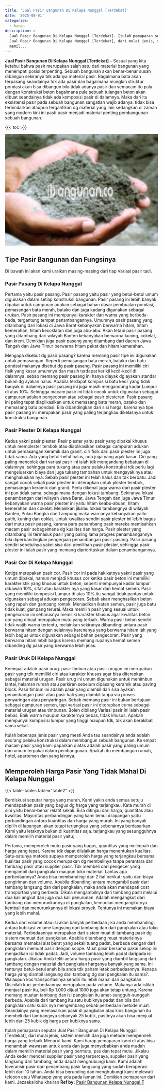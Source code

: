 ```yaml
---
title: 'Jual Pasir Bangunan Di Kelapa Nunggal [Terdekat]'
date: '2025-08-01'
categories:
  - harga
description: >-
  Jual Pasir Bangunan Di Kelapa Nunggal [Terdekat]. Itulah pemaparan seputar
  Jual Pasir Bangunan Di Kelapa Nunggal [Terdekat], dari mulai jenis, sistem
  memil...
---
```


**Jual Pasir Bangunan Di Kelapa Nunggal \[Terdekat\]** – Sesuai yang kita ketahui bahwa pasir merupakan salah satu dari material bangunan yang menempati posisi terpenting. Sebuah bangunan akan benar-benar susah dibangun sekiranya tdk adanya material pasir. Bagaimana bata akan terpasang seandainya tdk ada pasir dan bagaimana mungkin struktur pondasi akan bisa dibangun bila tidak adanya pasir dan semacam itu pula dengan konstruksi beton bagaimana pula sebuah tulangan beton akan dibuat seandainya tidak ada komposisi pasir di dalamnya. Maka dari itu eksistensi pasir pada sebuah bangunan sangatlah wajib adanya. tidak bisa terhindarkan ataupun tergantikan dg material yang lain sedangkan di zaman yang modern kini ini pasti pasir menjadi material penting pembangunan sebuah bangunan.

{{< toc >}}

![Jual Pasir Bangunan Di Kelapa Nunggal [Terdekat]](/images/jual-pasir-bangunan-49.png)

## Tipe Pasir Bangunan dan Fungsinya

Di bawah ini akan kami uraikan masing-masing dari tiap Variasi pasir tadi.

### Pasir Pasang Di Kelapa Nunggal

Pertama yaitu pasir pasang. Pasir pasang yaitu pasir yang betul-betul umum digunakan dalam setiap konstruksi bangunan. Pasir pasang ini lebih banyak dipakai untuk campuran adukan sebagai bahan dasar pembuatan pondasi, pemasangan bata merah, batako dan juga kadang digunakan sebagai urukan. Pasir pasang ini mempunyai karakter dan warna yang berbeda-beda, tergantung tempat penambangannya. Umumnya pasir pasang yang ditambang dari lokasi di Jawa Barat kebanyakan berwarna hitam, hitam kemerahan, hitam kecoklatan dan juga abu-abu. Akan tetapi pasir pasang yang ditambang dari wilayah Banten kebanyakan berwarna kuning, cokelat, dan krem. Demikian juga pasir pasang yang ditambang dari daerah Jawa Tengah dan Jawa Timur berwarna hitam pekat dan hitam kemerahan.

Mengapa disebut dg pasir pasang? karena memang pasir tipe ini digunakan untuk pemasangan. Seperti pemasangan bata merah, batako dan batu pondasi makanya disebut dg pasir pasang. Pasir pasang ini memiliki ciri fisik yang kasar umumnya dan masih terdapat kerikil kecil-kecil di dalamnya, sebab memang pasir pasang ini hanya diayak dg ayakan standar bukan dg ayakan halus. Apabila terdapat komposisi batu kecil yang tidak banyak di dalamnya pasir pasang ini juga masih mengandung kadar Lumpur di atas 10%. Sehingga macam pasir ini tidak cocok untuk digunakan sebagai campuran adukan pengecoran atau sebagai pasir plesteran. Pasir pasang ini paling tepat diaplikasikan untuk memasang bata merah, batako dan memasang batu pondasi. Bila dibandingkan dari sisi harga, karenanya tipe pasir pasang ini merupakan pasir yang paling terjangkau dikelasnya untuk konstruksi bangunan.

### Pasir Plester Di Kelapa Nunggal

Kedua yakni pasir plester. Pasir plester yaitu pasir yang dipakai khusus untuk memplester tembok atau diaplikasikan sebagai campuran adukan untuk pemasangan keramik dan granit. ciri fisik dari pasir plester ini juga tidak sama. Ada yang betul-betul halus, ada juga yang agak kasar. Ciri yang paling mencolok dari variasi pasir ini ialah tdk mengandung bebatuan di dalamnya, sehingga para tukang atau para pelaku konstruksi tdk perlu lagi mengeluarkan biaya dan juga tukang tambahan untuk mengayak nya atau menghaluskan nya. Sebab pasir plester ini telah halus dan tdk berbatu. Jadi sangat cocok sekali pasir plester ini diterapkan untuk plester tembok, pemasangan keramik dan granit. Perlu dikenal juga warna dari pasir plester ini pun tidak sama, sebagaimana dengan lokasi tambang. Sekiranya lokasi penambangan dari wilayah Jawa Barat, Jawa Tengah dan juga Jawa Timur kebanyakan warna pasir plester ini yaitu hitam keabu-abuan, hitam kemerahan dan cokelat. Melainkan jikalau lokasi tambangnya di wilayah Banten, Pulau Bangka dan Lampung maka warnanya kebanyakan yaitu putih, kuning dan coklat. Untuk kwalitas sendiri pasir plester ini lebih bagus dari mutu pasir pasang, karena para penambang pasir mereka memisahkan macam pasir sebagaimana dg kualitas dan harga. Pasir plester yang ditambang ini termasuk pasir yang paling lama progres penambangannya bila diperbandingkan pengerjaan penambangan pasir pasang. Pasir pasang sendiri sebetulnya yakni sisa dari pemilihan pasir plester, sehingga pasir plester ini ialah pasir yang memang diprioritaskan dalam penambangannya.

### Pasir Cor Di Kelapa Nunggal

Ketiga merupakan pasir cor. Pasir cor ini pada hakikatnya yakni pasir yang umum dipakai, namun menjadi khusus cor ketika pasir beton ini memiliki karakteristik yang khusus untuk beton; seperti mempunyai kadar lumpur dibawah 10%, sifat atau karakter nya yang kasar dan hemat semen. Pasir yang memiliki komposisi Lumpur di atas 10% itu sangat tidak pantas untuk digunakan sebagai adukan pengecoran. Sebab akan menghasilkan beton yang rapuh dan gampang rontok. Menjadikan ikatan semen, pasir juga batu tidak kuat, gampang terurai. Maka memilih pasir yang sesuai untuk pengecoran ini seharusnya memiliki karakter khusus agar kwalitas beton cor yang dibuat merupakan mutu yang terbaik. Warna pasir beton sendiri tidak wajib warna tertentu, melainkan sekiranya dibandingi antara pasir berwarna hitam dengan selainnya karenanya yang berwarna hitam lah yang lebih bagus untuk digunakan sebagai bahan pengecoran. Pasir yang berwarna hitam lebih bagus karena memang rupanya hemat semen dibanding dg pasir yang berwarna lebih jelas.

### Pasir Uruk Di Kelapa Nunggal

Keempat adalah pasir urug. pasir timbun atau pasir urugan ini merupakan pasir yang tdk memiliki ciri atau karakter khusus agar bisa diterapkan sebagai material urugan. Pasir urug ini umum digunakan untuk menimbun lantai, halaman rumah atau parkiran sebelum dipasang keramik atau paving block. Pasir timbun ini adalah pasir yang diambil dari sisa ayakan penambangan pasir atau pasir kali yang diambil tanpa via proses penyaringan atau penyaringan. Sebab memang pasir ini bukan bertujuan sebagai campuran semen, tapi variasi pasir ini diterapkan cuma sebagai material urugan atau timbunan. Boleh dibilang Variasi pasir ini ialah pasir bebas. Baik warna maupun karakternya bebas, tidak khusus. Apakah mempunyai komposisi lumpur yang tinggi maupun tdk, tdk akan berakibat sama sekali.

Itulah beberapa jenis pasir yang mesti Anda tau seandainya anda adalah seorang pelaku konstruksi dalam membangun sebuah bangunan. Ke empat macam pasir yang kami paparkan diatas adalah pasir yang paling umum dan umum terpakai dalam pembangunan. Apakah itu membangun rumah, hotel, apartemen dan yang lainnya.

## Memperoleh Harga Pasir Yang Tidak Mahal Di Kelapa Nunggal

{{< table-tables table="table2" >}}

Berdiskusi seputar harga yang murah, Kami yakin anda semua setuju mendapatkan pasir yang bagus dg harga yang terjangkau. Kata murah di sini yaitu benar-benar relatif sekali. Bisa ditinjau dari harga, quantitas atau kwalitas. Mayoritas perbandingan yang kami temui dilapangan yaitu perbandingan antara kuantitas dan harga yang murah. Ini yang banyak dipilih di lapangan, akan tetapi terjangkau yang sebenarnya berdasarkan Kami yaitu letaknya bukan di kuantitas saja. terjangkau yang sesungguhnya dalam memilih material pasir yaitu;

Pertama, memperoleh mutu pasir yang bagus, quantitas yang melimpah dan harga yang tepat. Karena tdk dapat dilalaikan harga menentukan kualitas. Satu-satunya metode supaya memperoleh harga yang terjangkau bersama kualitas pasir yang cocok merupakan dg membelinya tanpa perantara dari tambang pasir atau supplier pasir. Tdk membeli dari pengecer yang mengambil dari pangkalan maupun toko material. Lantas apa perbedaannya? Anda bisa membandingi dari 2 hal berikut; yaitu dari biaya pengiriman dan volume. Apabila dibandingi antara mengambil pasir dari tambang langsung dan dari pangkalan, maka anda akan mendapati cost transportasi yang berbeda. Dikala mengambilnya dari tambang pasti melalui dua kali angkut dan juga dua kali penurunan. Adalah mengangkut dari tambang dan menurunkannya di pangkalan, kemudian mengangkutnya kembali dan menurunkannya di lokasi proyek. Tentunya ini memakan biaya yang lebih mahal.

Kedua dari volume atau isi akan banyak perbedaan jika anda membandingi antara kubikasi volume langsung dari tambang dan dari pangkalan atau toko material. Perbedaannya merupakan dari sistem muat di tambang pasir dg sistem memuat dari pangkalan. Apabila ditambang muat materialnya bersama memakai alat berat yang sekali tuang padat, berbeda dengan dari pangkalan memuat pasir dengan scope. Muat pasir bersama pakai sekop ini menjadikan isi tidak padat. Jadi, volume tambang lebih padat daripada isi pangkalan. Jikalau Anda teliti antara harga pasir yang diambil langsung dari tambang dengan material dari pangkalan harganya banyak yang sama. Ini tentunya betul-betul aneh bila anda tdk paham letak perbedaannya. Kenapa harga yang diambil langsung dari tambang dg dari pangkalan itu sama?. Walaupun kos transportasinya sendiri itu lebih mahal dari pangkalan. Disinilah kuci perbedaannya merupakan pada volume. Makanya ada istilah menjual pasir itu, beli Rp 1.000 dijual 1000 juga akan tetap untung. Karena memang muatan tambang dan isi pangkalan itu amat-sungguh-sungguh berbeda. Apabila dari tambang itu satu kubiknya padat dan bila dari pangkalan satu kubik nya mengembang sebab perbedaan metode muat. Seandainya yang memasarkan pasir di pangkalan atau kios bangunan itu membeli dari tambangnya sebanyak 25 kubik, pastinya akan bisa menjual lebih dari 25 kubik dg harga per kubiknya sama.

Itulah pemaparan seputar Jual Pasir Bangunan Di Kelapa Nunggal \[Terdekat\], dari mulai jenis, sistem memilih dan juga metode memperoleh harga yang terbaik Menurut kami. Kami harap pemaparan kami di atas bisa menambah wawasan untuk anda dan juga menyebabkan anda mudah dalam memilih material pasir yang bermutu, pas dan tepat mutu. Jikalau Anda keder mencari supplier pasir yang terpercaya, supplier pasir yang langsung dari tambang, anda dapat menghubungi kami. Kami adalah leveransir pasir dari penambang pasir langsung yang sudah beroperasi lebih dari 10 tahun. Anda bisa berunding dan menghubungi kami melewati telepon atau Whatsapp yang ada pada laman ini. Demikian pemaparan dari kami. Jazaakallohu khairan
**Ref by:** [Pasir Bangunan Kelapa Nunggal []](https://id.wikipedia.org/wiki/Pasir)
